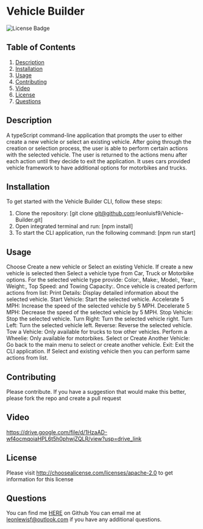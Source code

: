 # Vehicle Builder
![License Badge](https://shields.io/badge/license-Apache_2.0-blue)
## Table of Contents
1. [Description](#description)
2. [Installation](#installation)
3. [Usage](#usage)
4. [Contributing](#contributing)
5. [Video](#video)
6. [License](#license)
7. [Questions](#questions)

## Description
A typeScript command-line application that prompts the user to either create a new vehicle or select an existing vehicle. After going through the creation or selection process, the user is able to perform certain actions with the selected vehicle. The user is returned to the actions menu after each action until they decide to exit the application. It uses cars provided vehicle framework to have additional options for motorbikes and trucks.
## Installation
To get started with the Vehicle Builder CLI, follow these steps: 
1. Clone the repository: [git clone git@github.com:leonluisf9/Vehicle-Builder.git] 
2. Open integrated terminal and run: [npm install] 
3. To start the CLI application, run the following command: [npm run start]
## Usage

Choose Create a new vehicle or Select an existing Vehicle. 
If create a new vehicle is selected then Select a vehicle type from Car, Truck or Motorbike options.
For the selected vehicle type provide:  Color:, Make:, Model:, Year:, Weight:, Top Speed: and Towing Capacity:. 
Once vehicle is created perform actions from list: 
Print Details: Display detailed information about the selected vehicle. 
Start Vehicle: Start the selected vehicle. 
Accelerate 5 MPH: Increase the speed of the selected vehicle by 5 MPH. 
Decelerate 5 MPH: Decrease the speed of the selected vehicle by 5 MPH. 
Stop Vehicle: Stop the selected vehicle. 
Turn Right: Turn the selected vehicle right. 
Turn Left: Turn the selected vehicle left. 
Reverse: Reverse the selected vehicle. 
Tow a Vehicle: Only available for trucks to tow other vehicles. 
Perform a Wheelie: Only available for motorbikes. 
Select or Create Another Vehicle: Go back to the main menu to select or create another vehicle. 
Exit: Exit the CLI application. 
If Select and existing vehicle then you can perform same actions from list.
## Contributing
Please contribute. If you have a suggestion that would make this better, please fork the repo and create a pull request
## Video
https://drive.google.com/file/d/1HzaAD-wf4ocmqoiaHPL6t5h0phwjZQLR/view?usp=drive_link
## License
Please visit http://choosealicense.com/licenses/apache-2.0 to get information for this license
## Questions
You can find me [HERE](https://github.com/leonlewisf) on Github
You can email me at leonlewisf@outlook.com if you have any additional questions.